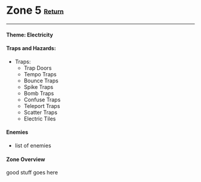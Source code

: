 # Zone 5 <small><sub><sup>[Return](.)</sup></sub></small>
---
#### __Theme:__ Electricity

#### __Traps and Hazards:__
* Traps: 
  * Trap Doors
  * Tempo Traps
  * Bounce Traps
  * Spike Traps
  * Bomb Traps
  * Confuse Traps
  * Teleport Traps
  * Scatter Traps
  * Electric Tiles

#### __Enemies__
* list of enemies

#### __Zone Overview__

good stuff goes here